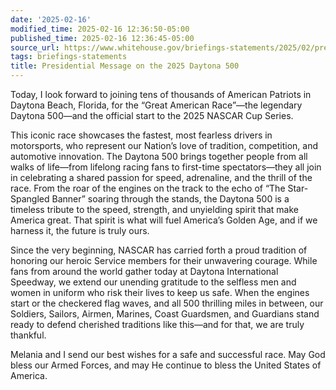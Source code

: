 ```yaml
---
date: '2025-02-16'
modified_time: 2025-02-16 12:36:50-05:00
published_time: 2025-02-16 12:36:45-05:00
source_url: https://www.whitehouse.gov/briefings-statements/2025/02/presidential-message-on-the-2025-daytona-500/
tags: briefings-statements
title: Presidential Message on the 2025 Daytona 500
---
```

 
Today, I look forward to joining tens of thousands of American Patriots
in Daytona Beach, Florida, for the “Great American Race”—the legendary
Daytona 500—and the official start to the 2025 NASCAR Cup Series.

This iconic race showcases the fastest, most fearless drivers in
motorsports, who represent our Nation’s love of tradition, competition,
and automotive innovation. The Daytona 500 brings together people from
all walks of life—from lifelong racing fans to first-time
spectators—they all join in celebrating a shared passion for speed,
adrenaline, and the thrill of the race. From the roar of the engines on
the track to the echo of “The Star-Spangled Banner” soaring through the
stands, the Daytona 500 is a timeless tribute to the speed, strength,
and unyielding spirit that make America great. That spirit is what will
fuel America’s Golden Age, and if we harness it, the future is truly
ours.

Since the very beginning, NASCAR has carried forth a proud tradition of
honoring our heroic Service members for their unwavering courage. While
fans from around the world gather today at Daytona International
Speedway, we extend our unending gratitude to the selfless men and women
in uniform who risk their lives to keep us safe. When the engines start
or the checkered flag waves, and all 500 thrilling miles in between, our
Soldiers, Sailors, Airmen, Marines, Coast Guardsmen, and Guardians stand
ready to defend cherished traditions like this—and for that, we are
truly thankful.

Melania and I send our best wishes for a safe and successful race. May
God bless our Armed Forces, and may He continue to bless the United
States of America.
